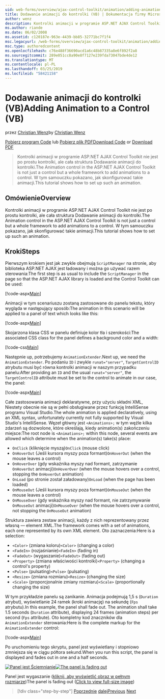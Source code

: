 ```yaml
---
uid: web-forms/overview/ajax-control-toolkit/animation/adding-animation-to-a-control-vb
title: Dodawanie animacji do kontrolki (VB) | Dokumentacja firmy Microsoft
author: wenz
description: Kontrolki animacji w programie ASP.NET AJAX Control Toolkit nie jest po prostu kontrolki, ale cała struktura Dodawanie animacji do kontrolki. Ten samouczek pokazuje, jak...
ms.author: riande
ms.date: 06/02/2008
ms.assetid: c120187e-963e-4439-bb85-32771bc7f1f4
msc.legacyurl: /web-forms/overview/ajax-control-toolkit/animation/adding-animation-to-a-control-vb
msc.type: authoredcontent
ms.openlocfilehash: c76e488f36690acd1a6c48b87335a8e6f892f2a8
ms.sourcegitcommit: 289e051cc8a90e8f7127e239fda73047bde4de12
ms.translationtype: MT
ms.contentlocale: pl-PL
ms.lasthandoff: 03/25/2019
ms.locfileid: "58421158"
---
```

<a name="adding-animation-to-a-control-vb"></a><span data-ttu-id="aed29-104">Dodawanie animacji do kontrolki (VB)</span><span class="sxs-lookup"><span data-stu-id="aed29-104">Adding Animation to a Control (VB)</span></span>
====================
<span data-ttu-id="aed29-105">przez [Christian Wenz](https://github.com/wenz)</span><span class="sxs-lookup"><span data-stu-id="aed29-105">by [Christian Wenz](https://github.com/wenz)</span></span>

<span data-ttu-id="aed29-106">[Pobierz program Code](http://download.microsoft.com/download/f/9/a/f9a26acd-8df4-4484-8a18-199e4598f411/Animation1.vb.zip) lub [Pobierz plik PDF](http://download.microsoft.com/download/6/7/1/6718d452-ff89-4d3f-a90e-c74ec2d636a3/animation1VB.pdf)</span><span class="sxs-lookup"><span data-stu-id="aed29-106">[Download Code](http://download.microsoft.com/download/f/9/a/f9a26acd-8df4-4484-8a18-199e4598f411/Animation1.vb.zip) or [Download PDF](http://download.microsoft.com/download/6/7/1/6718d452-ff89-4d3f-a90e-c74ec2d636a3/animation1VB.pdf)</span></span>

> <span data-ttu-id="aed29-107">Kontrolki animacji w programie ASP.NET AJAX Control Toolkit nie jest po prostu kontrolki, ale cała struktura Dodawanie animacji do kontrolki.</span><span class="sxs-lookup"><span data-stu-id="aed29-107">The Animation control in the ASP.NET AJAX Control Toolkit is not just a control but a whole framework to add animations to a control.</span></span> <span data-ttu-id="aed29-108">W tym samouczku pokazano, jak skonfigurować takie animacji.</span><span class="sxs-lookup"><span data-stu-id="aed29-108">This tutorial shows how to set up such an animation.</span></span>


## <a name="overview"></a><span data-ttu-id="aed29-109">Omówienie</span><span class="sxs-lookup"><span data-stu-id="aed29-109">Overview</span></span>

<span data-ttu-id="aed29-110">Kontrolki animacji w programie ASP.NET AJAX Control Toolkit nie jest po prostu kontrolki, ale cała struktura Dodawanie animacji do kontrolki.</span><span class="sxs-lookup"><span data-stu-id="aed29-110">The Animation control in the ASP.NET AJAX Control Toolkit is not just a control but a whole framework to add animations to a control.</span></span> <span data-ttu-id="aed29-111">W tym samouczku pokazano, jak skonfigurować takie animacji.</span><span class="sxs-lookup"><span data-stu-id="aed29-111">This tutorial shows how to set up such an animation.</span></span>

## <a name="steps"></a><span data-ttu-id="aed29-112">Kroki</span><span class="sxs-lookup"><span data-stu-id="aed29-112">Steps</span></span>

<span data-ttu-id="aed29-113">Pierwszym krokiem jest jak zwykle obejmują `ScriptManager` na stronie, aby biblioteka ASP.NET AJAX jest ładowany i można go używać razem sterowania:</span><span class="sxs-lookup"><span data-stu-id="aed29-113">The first step is as usual to include the `ScriptManager` in the page so that the ASP.NET AJAX library is loaded and the Control Toolkit can be used:</span></span>

[!code-aspx[Main](adding-animation-to-a-control-vb/samples/sample1.aspx)]

<span data-ttu-id="aed29-114">Animacji w tym scenariuszu zostaną zastosowane do panelu tekstu, który wygląda w następujący sposób:</span><span class="sxs-lookup"><span data-stu-id="aed29-114">The animation in this scenario will be applied to a panel of text which looks like this:</span></span>

[!code-aspx[Main](adding-animation-to-a-control-vb/samples/sample2.aspx)]

<span data-ttu-id="aed29-115">Skojarzona klasa CSS w panelu definiuje kolor tła i szerokości:</span><span class="sxs-lookup"><span data-stu-id="aed29-115">The associated CSS class for the panel defines a background color and a width:</span></span>

[!code-css[Main](adding-animation-to-a-control-vb/samples/sample3.css)]

<span data-ttu-id="aed29-116">Następnie up, potrzebujemy `AnimationExtender`.</span><span class="sxs-lookup"><span data-stu-id="aed29-116">Next up, we need the `AnimationExtender`.</span></span> <span data-ttu-id="aed29-117">Po podaniu `ID` i zwykle `runat="server"`, `TargetControlID` atrybutu musi być równa kontrolki animacji w naszym przypadku panelu:</span><span class="sxs-lookup"><span data-stu-id="aed29-117">After providing an `ID` and the usual `runat="server"`, the `TargetControlID` attribute must be set to the control to animate in our case, the panel:</span></span>

[!code-aspx[Main](adding-animation-to-a-control-vb/samples/sample4.aspx)]

<span data-ttu-id="aed29-118">Całe zastosowania animacji deklaratywne, przy użyciu składni XML, Niestety obecnie nie są w pełni obsługiwane przez funkcję IntelliSense programu Visual Studio.</span><span class="sxs-lookup"><span data-stu-id="aed29-118">The whole animation is applied declaratively, using an XML syntax, unfortunately currently not fully supported by Visual Studio's IntelliSense.</span></span> <span data-ttu-id="aed29-119">Węzeł główny jest `<Animations>;` w tym węźle kilka zdarzeń są dozwolone, które określają, kiedy animation(s) zakończeniu miejsce:</span><span class="sxs-lookup"><span data-stu-id="aed29-119">The root node is `<Animations>;` within this node, several events are allowed which determine when the animation(s) take(s) place:</span></span>

- <span data-ttu-id="aed29-120">`OnClick` (kliknięcie myszą)</span><span class="sxs-lookup"><span data-stu-id="aed29-120">`OnClick` (mouse click)</span></span>
- <span data-ttu-id="aed29-121">`OnHoverOut` (Jeśli kursora myszy poza formant)</span><span class="sxs-lookup"><span data-stu-id="aed29-121">`OnHoverOut` (when the mouse leaves a control)</span></span>
- <span data-ttu-id="aed29-122">`OnHoverOver` (gdy wskaźnika myszy nad formant, zatrzymanie `OnHoverOut` animacji)</span><span class="sxs-lookup"><span data-stu-id="aed29-122">`OnHoverOver` (when the mouse hovers over a control, stopping the `OnHoverOut` animation)</span></span>
- <span data-ttu-id="aed29-123">`OnLoad` (po stronie został załadowany)</span><span class="sxs-lookup"><span data-stu-id="aed29-123">`OnLoad` (when the page has been loaded)</span></span>
- <span data-ttu-id="aed29-124">`OnMouseOut` (Jeśli kursora myszy poza formant)</span><span class="sxs-lookup"><span data-stu-id="aed29-124">`OnMouseOut` (when the mouse leaves a control)</span></span>
- <span data-ttu-id="aed29-125">`OnMouseOver` (gdy wskaźnika myszy nad formant, nie zatrzymywanie `OnMouseOut` animacji)</span><span class="sxs-lookup"><span data-stu-id="aed29-125">`OnMouseOver` (when the mouse hovers over a control, not stopping the `OnMouseOut` animation)</span></span>

<span data-ttu-id="aed29-126">Struktura zawiera zestaw animacji, każdy z nich reprezentowany przez własną — element XML.</span><span class="sxs-lookup"><span data-stu-id="aed29-126">The framework comes with a set of animations, each one represented by its own XML element.</span></span> <span data-ttu-id="aed29-127">Oto zaznaczenia:</span><span class="sxs-lookup"><span data-stu-id="aed29-127">Here is a selection:</span></span>

- <span data-ttu-id="aed29-128">`<Color>` (zmiana koloru)</span><span class="sxs-lookup"><span data-stu-id="aed29-128">`<Color>` (changing a color)</span></span>
- <span data-ttu-id="aed29-129">`<FadeIn>` (rozjaśnianie)</span><span class="sxs-lookup"><span data-stu-id="aed29-129">`<FadeIn>` (fading in)</span></span>
- <span data-ttu-id="aed29-130">`<FadeOut>` (wygaszanie)</span><span class="sxs-lookup"><span data-stu-id="aed29-130">`<FadeOut>` (fading out)</span></span>
- <span data-ttu-id="aed29-131">`<Property>` (zmiana właściwości kontrolki)</span><span class="sxs-lookup"><span data-stu-id="aed29-131">`<Property>` (changing a control's property)</span></span>
- <span data-ttu-id="aed29-132">`<Pulse>` (pulsating)</span><span class="sxs-lookup"><span data-stu-id="aed29-132">`<Pulse>` (pulsating)</span></span>
- <span data-ttu-id="aed29-133">`<Resize>` (zmiana rozmiaru)</span><span class="sxs-lookup"><span data-stu-id="aed29-133">`<Resize>` (changing the size)</span></span>
- <span data-ttu-id="aed29-134">`<Scale>` (proporcjonalnie zmiany rozmiaru)</span><span class="sxs-lookup"><span data-stu-id="aed29-134">`<Scale>` (proportionally changing the size)</span></span>

<span data-ttu-id="aed29-135">W tym przykładzie panelu są zanikanie. Animacja podejmują 1,5 s (`Duration` atrybut), wyświetlanie 24 ramek (kroki animację) na sekundę (`Fps` atrybutu).</span><span class="sxs-lookup"><span data-stu-id="aed29-135">In this example, the panel shall fade out. The animation shall take 1.5 seconds (`Duration` attribute), displaying 24 frames (animation steps) per second (`Fps` attribute).</span></span> <span data-ttu-id="aed29-136">Oto kompletny kod znaczników dla `AnimationExtender` sterowania:</span><span class="sxs-lookup"><span data-stu-id="aed29-136">Here is the complete markup for the `AnimationExtender` control:</span></span>

[!code-aspx[Main](adding-animation-to-a-control-vb/samples/sample5.aspx)]

<span data-ttu-id="aed29-137">Po uruchomieniu tego skryptu, panel jest wyświetlany i stopniowo zmniejsza się w ciągu półtora sekund.</span><span class="sxs-lookup"><span data-stu-id="aed29-137">When you run this script, the panel is displayed and fades out in one and a half seconds.</span></span>


<span data-ttu-id="aed29-138">[![Panel jest Ściemnianie](adding-animation-to-a-control-vb/_static/image2.png)](adding-animation-to-a-control-vb/_static/image1.png)</span><span class="sxs-lookup"><span data-stu-id="aed29-138">[![The panel is fading out](adding-animation-to-a-control-vb/_static/image2.png)](adding-animation-to-a-control-vb/_static/image1.png)</span></span>

<span data-ttu-id="aed29-139">Panel jest wygaszanie ([kliknij, aby wyświetlić obraz w pełnym rozmiarze](adding-animation-to-a-control-vb/_static/image3.png))</span><span class="sxs-lookup"><span data-stu-id="aed29-139">The panel is fading out ([Click to view full-size image](adding-animation-to-a-control-vb/_static/image3.png))</span></span>

> [!div class="step-by-step"]
> <span data-ttu-id="aed29-140">[Poprzednie](dynamically-controlling-updatepanel-animations-cs.md)
> [dalej](executing-several-animations-at-the-same-time-vb.md)</span><span class="sxs-lookup"><span data-stu-id="aed29-140">[Previous](dynamically-controlling-updatepanel-animations-cs.md)
[Next](executing-several-animations-at-the-same-time-vb.md)</span></span>
